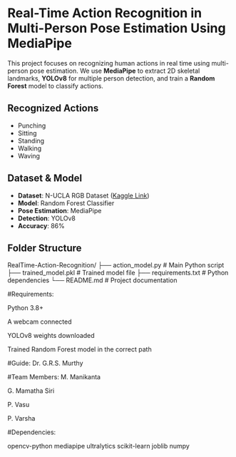# Real-Time Action Recognition in Multi-Person Pose Estimation Using MediaPipe
This project focuses on recognizing human actions in real time using multi-person pose estimation. We use **MediaPipe** to extract 2D skeletal landmarks, **YOLOv8** for multiple person detection, and train a **Random Forest** model to classify actions.
## Recognized Actions

- Punching  
- Sitting  
- Standing  
- Walking  
- Waving

## Dataset & Model

- **Dataset**: N-UCLA RGB Dataset ([Kaggle Link](https://www.kaggle.com/datasets/akshayjain22/n-ucla-rgb))
- **Model**: Random Forest Classifier
- **Pose Estimation**: MediaPipe
- **Detection**: YOLOv8
- **Accuracy**: 86%

## Folder Structure

RealTime-Action-Recognition/
├── action_model.py # Main Python script
├── trained_model.pkl # Trained model file 
├── requirements.txt # Python dependencies
└── README.md # Project documentation

#Requirements:

Python 3.8+

A webcam connected

YOLOv8 weights downloaded

Trained Random Forest model in the correct path

#Guide: Dr. G.R.S. Murthy

#Team Members:
M. Manikanta

G. Mamatha Siri

P. Vasu

P. Varsha

#Dependencies:

opencv-python
mediapipe
ultralytics
scikit-learn
joblib
numpy

